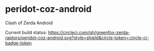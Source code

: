 # peridot-coz-android
Clash of Zerda Android

Current build status: https://circleci.com/gh/greenfox-zerda-raptors/peridot-coz-android.svg?style=shield&circle-token=:circle-ci-badge-token
